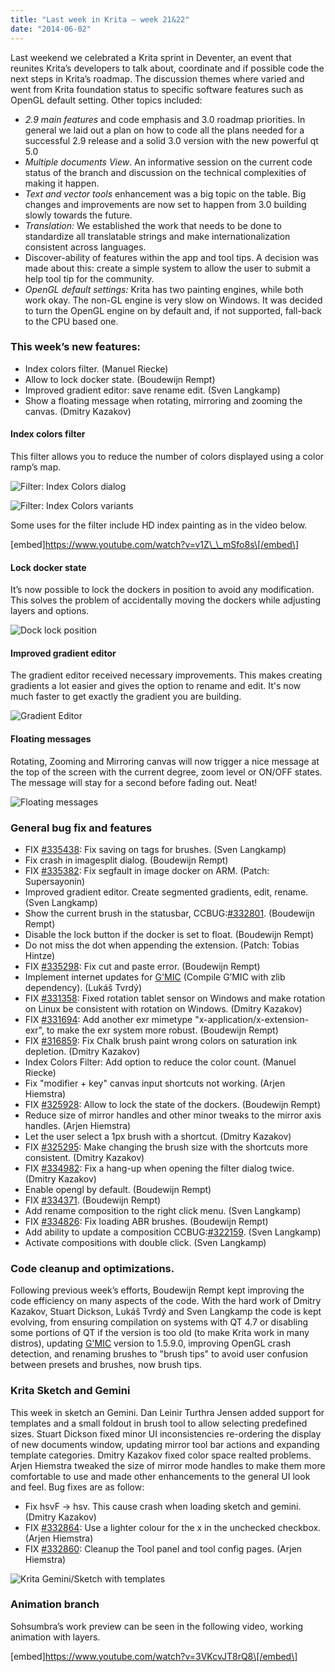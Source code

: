 ```yaml
---
title: "Last week in Krita — week 21&22"
date: "2014-06-02"
---
```


Last weekend we celebrated a Krita sprint in Deventer, an event that reunites Krita’s developers to talk about, coordinate and if possible code the next steps in Krita’s roadmap. The discussion themes where varied and went from Krita foundation status to specific software features such as OpenGL default setting. Other topics included:

- _2.9 main features_ and code emphasis and 3.0 roadmap priorities. In general we laid out a plan on how to code all the plans needed for a successful 2.9 release and a solid 3.0 version with the new powerful qt 5.0
- _Multiple documents View_. An informative session on the current code status of the branch and discussion on the technical complexities of making it happen.
- _Text and vector tools_ enhancement was a big topic on the table. Big changes and improvements are now set to happen from 3.0 building slowly towards the future.
- _Translation:_ We established the work that needs to be done to standardize all translatable strings and make internationalization consistent across languages.
- Discover-ability of features within the app and tool tips. A decision was made about this: create a simple system to allow the user to submit a help tool tip for the community.
- _OpenGL default settings:_ Krita has two painting engines, while both work okay. The non-GL engine is very slow on Windows. It was decided to turn the OpenGL engine on by default and, if not supported, fall-back to the CPU based one.

### This week’s new features:

- Index colors filter. (Manuel Riecke)
- Allow to lock docker state. (Boudewijn Rempt)
- Improved gradient editor: save rename edit. (Sven Langkamp)
- Show a floating message when rotating, mirroring and zooming the canvas. (Dmitry Kazakov)

#### Index colors filter

This filter allows you to reduce the number of colors displayed using a color ramp’s map.

![Filter: Index Colors dialog](images/w_indexed_d01.jpg)

![Filter: Index Colors variants](images/w_indexed_01.jpg)

Some uses for the filter include HD index painting as in the video below.

\[embed\]https://www.youtube.com/watch?v=v1Z\_\_mSfo8s\[/embed\]

#### Lock docker state

It’s now possible to lock the dockers in position to avoid any modification. This solves the problem of accidentally moving the dockers while adjusting layers and options.

![Dock lock position](images/w_lock-state.jpg)

#### Improved gradient editor

The gradient editor received necessary improvements. This makes creating gradients a lot easier and gives the option to rename and edit. It's now much faster to get exactly the gradient you are building.

![Gradient Editor](images/w_gradient_ed.jpg)

#### Floating messages

Rotating, Zooming and Mirroring canvas will now trigger a nice message at the top of the screen with the current degree, zoom level or ON/OFF states. The message will stay for a second before fading out. Neat!

![Floating messages](images/w_floating_s.jpg)

### General bug fix and features

- FIX [#335438](https://bugs.kde.org/show_bug.cgi?id=335438): Fix saving on tags for brushes. (Sven Langkamp)
- Fix crash in imagesplit dialog. (Boudewijn Rempt)
- FIX [#335382](https://bugs.kde.org/show_bug.cgi?id=335382): Fix segfault in image docker on ARM. (Patch: Supersayonin)
- Improved gradient editor. Create segmented gradients, edit, rename. (Sven Langkamp)
- Show the current brush in the statusbar, CCBUG:[#332801](https://bugs.kde.org/show_bug.cgi?id=332801). (Boudewijn Rempt)
- Disable the lock button if the docker is set to float. (Boudewijn Rempt)
- Do not miss the dot when appending the extension. (Patch: Tobias Hintze)
- FIX [#335298](https://bugs.kde.org/show_bug.cgi?id=335298): Fix cut and paste error. (Boudewijn Rempt)
- Implement internet updates for [G'MIC](http://gmic.sourceforge.net/) (Compile G’MIC with zlib dependency). (Lukáš Tvrdý)
- FIX [#331358](https://bugs.kde.org/show_bug.cgi?id=331358): Fixed rotation tablet sensor on Windows and make rotation on Linux be consistent with rotation on Windows. (Dmitry Kazakov)
- FIX [#331694](https://bugs.kde.org/show_bug.cgi?id=331694): Add another exr mimetype "x-application/x-extension-exr", to make the exr system more robust. (Boudewijn Rempt)
- FIX [#316859](https://bugs.kde.org/show_bug.cgi?id=316859): Fix Chalk brush paint wrong colors on saturation ink depletion. (Dmitry Kazakov)
- Index Colors Filter: Add option to reduce the color count. (Manuel Riecke)
- Fix "modifier + key" canvas input shortcuts not working. (Arjen Hiemstra)
- FIX [#325928](https://bugs.kde.org/show_bug.cgi?id=325928): Allow to lock the state of the dockers. (Boudewijn Rempt)
- Reduce size of mirror handles and other minor tweaks to the mirror axis handles. (Arjen Hiemstra)
- Let the user select a 1px brush with a shortcut. (Dmitry Kazakov)
- FIX [#325295](https://bugs.kde.org/show_bug.cgi?id=325295): Make changing the brush size with the shortcuts more consistent. (Dmitry Kazakov)
- FIX [#334982](https://bugs.kde.org/show_bug.cgi?id=334982): Fix a hang-up when opening the filter dialog twice. (Dmitry Kazakov)
- Enable opengl by default. (Boudewijn Rempt)
- FIX [#334371](https://bugs.kde.org/show_bug.cgi?id=334371). (Boudewijn Rempt)
- Add rename composition to the right click menu. (Sven Langkamp)
- FIX [#334826](https://bugs.kde.org/show_bug.cgi?id=334826): Fix loading ABR brushes. (Boudewijn Rempt)
- Add ability to update a composition CCBUG:[#322159](https://bugs.kde.org/show_bug.cgi?id=322159). (Sven Langkamp)
- Activate compositions with double click. (Sven Langkamp)

### Code cleanup and optimizations.

Following previous week’s efforts, Boudewijn Rempt kept improving the code efficiency on many aspects of the code. With the hard work of Dmitry Kazakov, Stuart Dickson, Lukáš Tvrdý and Sven Langkamp the code is kept evolving, from ensuring compilation on systems with QT 4.7 or disabling some portions of QT if the version is too old (to make Krita work in many distros), updating [G'MIC](http://gmic.sourceforge.net/) version to 1.5.9.0, improving OpenGL crash detection, and renaming brushes to "brush tips" to avoid user confusion between presets and brushes, now brush tips.

### Krita Sketch and Gemini

This week in sketch an Gemini. Dan Leinir Turthra Jensen added support for templates and a small foldout in brush tool to allow selecting predefined sizes. Stuart Dickson fixed minor UI inconsistencies re-ordering the display of new documents window, updating mirror tool bar actions and expanding template categories. Dmitry Kazakov fixed color space realted problems. Arjen Hiemstra tweaked the size of mirror mode handles to make them more comfortable to use and made other enhancements to the general UI look and feel. Bug fixes are as follow:

- Fix hsvF -> hsv. This cause crash when loading sketch and gemini. (Dmitry Kazakov)
- FIX [#332864](https://bugs.kde.org/show_bug.cgi?id=332864): Use a lighter colour for the x in the unchecked checkbox. (Arjen Hiemstra)
- FIX [#332860](https://bugs.kde.org/show_bug.cgi?id=332860): Cleanup the Tool panel and tool config pages. (Arjen Hiemstra)

![Krita Gemini/Sketch with templates](images/w_sketch-template.jpg)

### Animation branch

Sohsumbra’s work preview can be seen in the following video, working animation with layers.

\[embed\]https://www.youtube.com/watch?v=3VKcvJT8rQ8\[/embed\]

